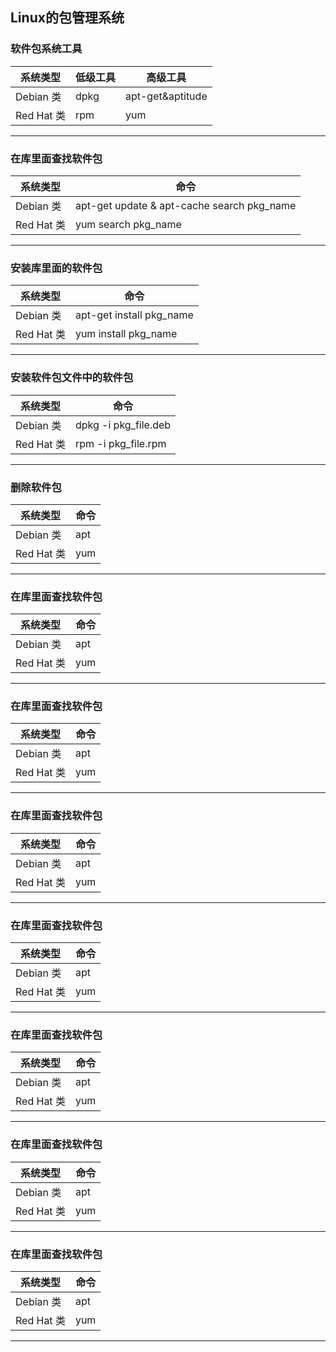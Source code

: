 ## Linux的包管理系统

### 软件包系统工具
| 系统类型 | 低级工具 |高级工具 |
| ------ | ------   |--- |
| Debian 类  | dpkg | apt-get&aptitude |
| Red Hat 类  | rpm | yum |
---
### 在库里面查找软件包
| 系统类型 | 命令 |
| ------ | ------ |
| Debian 类  | apt-get update & apt-cache search pkg_name |
| Red Hat 类  | yum search pkg_name |
---
### 安装库里面的软件包
| 系统类型 | 命令 |
| ------ | ------ |
| Debian 类  | apt-get install pkg_name |
| Red Hat 类  | yum install pkg_name |
---
### 安装软件包文件中的软件包
| 系统类型 | 命令 |
| ------ | ------ |
| Debian 类  | dpkg -i pkg_file.deb |
| Red Hat 类  | rpm -i pkg_file.rpm |
---
### 删除软件包
| 系统类型 | 命令 |
| ------ | ------ |
| Debian 类  | apt |
| Red Hat 类  | yum |
---
### 在库里面查找软件包
| 系统类型 | 命令 |
| ------ | ------ |
| Debian 类  | apt |
| Red Hat 类  | yum |
---
### 在库里面查找软件包
| 系统类型 | 命令 |
| ------ | ------ |
| Debian 类  | apt |
| Red Hat 类  | yum |
---
### 在库里面查找软件包
| 系统类型 | 命令 |
| ------ | ------ |
| Debian 类  | apt |
| Red Hat 类  | yum |
---
### 在库里面查找软件包
| 系统类型 | 命令 |
| ------ | ------ |
| Debian 类  | apt |
| Red Hat 类  | yum |
---
### 在库里面查找软件包
| 系统类型 | 命令 |
| ------ | ------ |
| Debian 类  | apt |
| Red Hat 类  | yum |
---
### 在库里面查找软件包
| 系统类型 | 命令 |
| ------ | ------ |
| Debian 类  | apt |
| Red Hat 类  | yum |
---
### 在库里面查找软件包
| 系统类型 | 命令 |
| ------ | ------ |
| Debian 类  | apt |
| Red Hat 类  | yum |
---